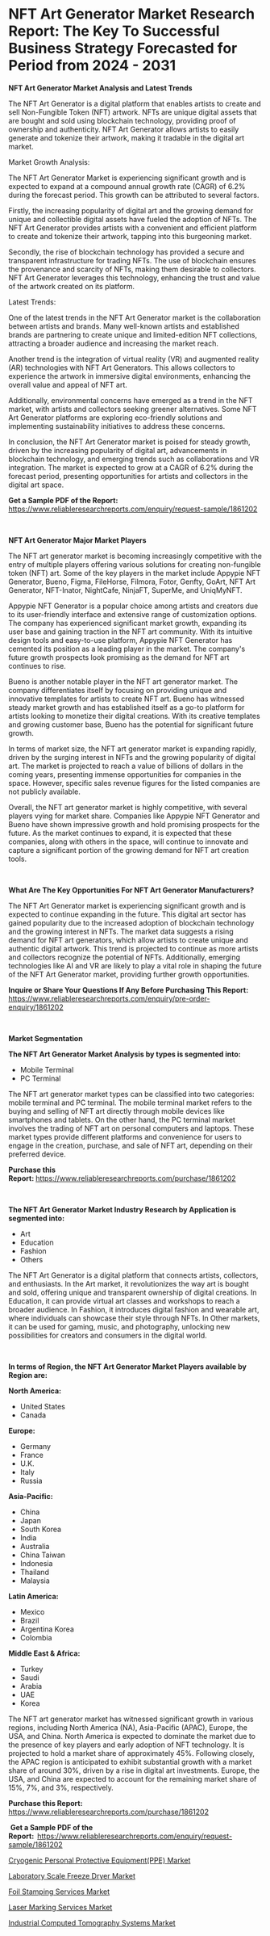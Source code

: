 <p><h1>NFT Art Generator Market Research Report: The Key To Successful Business Strategy Forecasted for Period from 2024 - 2031</h1></p><p><strong>NFT Art Generator Market Analysis and Latest Trends</strong></p>
<p><p>The NFT Art Generator is a digital platform that enables artists to create and sell Non-Fungible Token (NFT) artwork. NFTs are unique digital assets that are bought and sold using blockchain technology, providing proof of ownership and authenticity. NFT Art Generator allows artists to easily generate and tokenize their artwork, making it tradable in the digital art market.</p><p>Market Growth Analysis:</p><p>The NFT Art Generator Market is experiencing significant growth and is expected to expand at a compound annual growth rate (CAGR) of 6.2% during the forecast period. This growth can be attributed to several factors.</p><p>Firstly, the increasing popularity of digital art and the growing demand for unique and collectible digital assets have fueled the adoption of NFTs. The NFT Art Generator provides artists with a convenient and efficient platform to create and tokenize their artwork, tapping into this burgeoning market.</p><p>Secondly, the rise of blockchain technology has provided a secure and transparent infrastructure for trading NFTs. The use of blockchain ensures the provenance and scarcity of NFTs, making them desirable to collectors. NFT Art Generator leverages this technology, enhancing the trust and value of the artwork created on its platform.</p><p>Latest Trends:</p><p>One of the latest trends in the NFT Art Generator market is the collaboration between artists and brands. Many well-known artists and established brands are partnering to create unique and limited-edition NFT collections, attracting a broader audience and increasing the market reach.</p><p>Another trend is the integration of virtual reality (VR) and augmented reality (AR) technologies with NFT Art Generators. This allows collectors to experience the artwork in immersive digital environments, enhancing the overall value and appeal of NFT art.</p><p>Additionally, environmental concerns have emerged as a trend in the NFT market, with artists and collectors seeking greener alternatives. Some NFT Art Generator platforms are exploring eco-friendly solutions and implementing sustainability initiatives to address these concerns.</p><p>In conclusion, the NFT Art Generator market is poised for steady growth, driven by the increasing popularity of digital art, advancements in blockchain technology, and emerging trends such as collaborations and VR integration. The market is expected to grow at a CAGR of 6.2% during the forecast period, presenting opportunities for artists and collectors in the digital art space.</p></p>
<p><strong>Get a Sample PDF of the Report:&nbsp;</strong> <a href="https://www.reliableresearchreports.com/enquiry/request-sample/1861202">https://www.reliableresearchreports.com/enquiry/request-sample/1861202</a></p>
<p>&nbsp;</p>
<p><strong>NFT Art Generator Major Market Players</strong></p>
<p><p>The NFT art generator market is becoming increasingly competitive with the entry of multiple players offering various solutions for creating non-fungible token (NFT) art. Some of the key players in the market include Appypie NFT Generator, Bueno, Figma, FileHorse, Filmora, Fotor, Genfty, GoArt, NFT Art Generator, NFT-Inator, NightCafe, NinjaFT, SuperMe, and UniqMyNFT.</p><p>Appypie NFT Generator is a popular choice among artists and creators due to its user-friendly interface and extensive range of customization options. The company has experienced significant market growth, expanding its user base and gaining traction in the NFT art community. With its intuitive design tools and easy-to-use platform, Appypie NFT Generator has cemented its position as a leading player in the market. The company's future growth prospects look promising as the demand for NFT art continues to rise.</p><p>Bueno is another notable player in the NFT art generator market. The company differentiates itself by focusing on providing unique and innovative templates for artists to create NFT art. Bueno has witnessed steady market growth and has established itself as a go-to platform for artists looking to monetize their digital creations. With its creative templates and growing customer base, Bueno has the potential for significant future growth.</p><p>In terms of market size, the NFT art generator market is expanding rapidly, driven by the surging interest in NFTs and the growing popularity of digital art. The market is projected to reach a value of billions of dollars in the coming years, presenting immense opportunities for companies in the space. However, specific sales revenue figures for the listed companies are not publicly available.</p><p>Overall, the NFT art generator market is highly competitive, with several players vying for market share. Companies like Appypie NFT Generator and Bueno have shown impressive growth and hold promising prospects for the future. As the market continues to expand, it is expected that these companies, along with others in the space, will continue to innovate and capture a significant portion of the growing demand for NFT art creation tools.</p></p>
<p>&nbsp;</p>
<p><strong>What Are The Key Opportunities For NFT Art Generator Manufacturers?</strong></p>
<p><p>The NFT Art Generator market is experiencing significant growth and is expected to continue expanding in the future. This digital art sector has gained popularity due to the increased adoption of blockchain technology and the growing interest in NFTs. The market data suggests a rising demand for NFT art generators, which allow artists to create unique and authentic digital artwork. This trend is projected to continue as more artists and collectors recognize the potential of NFTs. Additionally, emerging technologies like AI and VR are likely to play a vital role in shaping the future of the NFT Art Generator market, providing further growth opportunities.</p></p>
<p><strong>Inquire or Share Your Questions If Any Before Purchasing This Report:</strong> <a href="https://www.reliableresearchreports.com/enquiry/pre-order-enquiry/1861202">https://www.reliableresearchreports.com/enquiry/pre-order-enquiry/1861202</a></p>
<p>&nbsp;</p>
<p><strong>Market Segmentation</strong></p>
<p><strong>The NFT Art Generator Market Analysis by types is segmented into:</strong></p>
<p><ul><li>Mobile Terminal</li><li>PC Terminal</li></ul></p>
<p><p>The NFT art generator market types can be classified into two categories: mobile terminal and PC terminal. The mobile terminal market refers to the buying and selling of NFT art directly through mobile devices like smartphones and tablets. On the other hand, the PC terminal market involves the trading of NFT art on personal computers and laptops. These market types provide different platforms and convenience for users to engage in the creation, purchase, and sale of NFT art, depending on their preferred device.</p></p>
<p><strong>Purchase this Report:&nbsp;</strong><a href="https://www.reliableresearchreports.com/purchase/1861202">https://www.reliableresearchreports.com/purchase/1861202</a></p>
<p>&nbsp;</p>
<p><strong>The NFT Art Generator Market Industry Research by Application is segmented into:</strong></p>
<p><ul><li>Art</li><li>Education</li><li>Fashion</li><li>Others</li></ul></p>
<p><p>The NFT Art Generator is a digital platform that connects artists, collectors, and enthusiasts. In the Art market, it revolutionizes the way art is bought and sold, offering unique and transparent ownership of digital creations. In Education, it can provide virtual art classes and workshops to reach a broader audience. In Fashion, it introduces digital fashion and wearable art, where individuals can showcase their style through NFTs. In Other markets, it can be used for gaming, music, and photography, unlocking new possibilities for creators and consumers in the digital world.</p></p>
<p>&nbsp;</p>
<p><strong>In terms of Region, the NFT Art Generator Market Players available by Region are:</strong></p>
<p>
    <p> <strong> North America: </strong>
        <ul>
            <li>United States</li>
            <li>Canada</li>
        </ul>
        </p> 
    <p> <strong> Europe: </strong>
        <ul>
            <li>Germany</li>
            <li>France</li>
            <li>U.K.</li>
            <li>Italy</li>
            <li>Russia</li>
        </ul>
        </p> 
    <p> <strong> Asia-Pacific: </strong>
        <ul>
            <li>China</li>
            <li>Japan</li>
            <li>South Korea</li>
            <li>India</li>
            <li>Australia</li>
            <li>China Taiwan</li>
            <li>Indonesia</li>
            <li>Thailand</li>
            <li>Malaysia</li>
        </ul>
        </p> 
    <p> <strong> Latin America: </strong>
        <ul>
            <li>Mexico</li>
            <li>Brazil</li>
            <li>Argentina Korea</li>
            <li>Colombia</li>
        </ul>
        </p> 
    <p> <strong> Middle East & Africa: </strong>
        <ul>
            <li>Turkey</li>
            <li>Saudi</li>
            <li>Arabia</li>
            <li>UAE</li>
            <li>Korea</li>
        </ul>
    </p>
    </p>
<p><p>The NFT art generator market has witnessed significant growth in various regions, including North America (NA), Asia-Pacific (APAC), Europe, the USA, and China. North America is expected to dominate the market due to the presence of key players and early adoption of NFT technology. It is projected to hold a market share of approximately 45%. Following closely, the APAC region is anticipated to exhibit substantial growth with a market share of around 30%, driven by a rise in digital art investments. Europe, the USA, and China are expected to account for the remaining market share of 15%, 7%, and 3%, respectively.</p></p>
<p><strong>Purchase this Report: </strong><a href="https://www.reliableresearchreports.com/purchase/1861202">https://www.reliableresearchreports.com/purchase/1861202</a></p>
<p>&nbsp;<strong>Get a Sample PDF of the Report:&nbsp;&nbsp;</strong><a href="https://www.reliableresearchreports.com/enquiry/request-sample/1861202">https://www.reliableresearchreports.com/enquiry/request-sample/1861202</a></p>
<p><strong></strong></p>
<p><p><a href="https://medium.com/p/02ce45fe086d/edit">Cryogenic Personal Protective Equipment(PPE) Market</a></p><p><a href="https://medium.com/p/72ba45808254/edit">Laboratory Scale Freeze Dryer Market</a></p><p><a href="https://github.com/julyju69/Market-Research-Report-List-1/blob/main/foil-stamping-services-market.md">Foil Stamping Services Market</a></p><p><a href="https://github.com/markusgodoy/Market-Research-Report-List-1/blob/main/laser-marking-services-market.md">Laser Marking Services Market</a></p><p><a href="https://medium.com/p/5711be668dea/edit">Industrial Computed Tomography Systems Market</a></p></p>